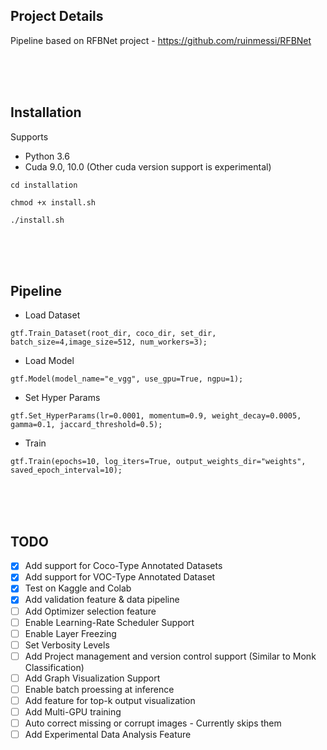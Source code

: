 ## Project Details
Pipeline based on RFBNet project - https://github.com/ruinmessi/RFBNet


<br />
<br />
<br />


## Installation

Supports 
- Python 3.6
- Cuda 9.0, 10.0 (Other cuda version support is experimental)
    
`cd installation`

`chmod +x install.sh`

`./install.sh`


<br />
<br />
<br />



## Pipeline

 - Load Dataset
 
 `gtf.Train_Dataset(root_dir, coco_dir, set_dir, batch_size=4,image_size=512, num_workers=3);`
 
 - Load Model
 
 `gtf.Model(model_name="e_vgg", use_gpu=True, ngpu=1);`
 
 - Set Hyper Params
 
 `gtf.Set_HyperParams(lr=0.0001, momentum=0.9, weight_decay=0.0005, gamma=0.1, jaccard_threshold=0.5);`
 
  - Train
  
  `gtf.Train(epochs=10, log_iters=True, output_weights_dir="weights", saved_epoch_interval=10);`
  
  
<br />
<br />
<br />


## TODO

- [x] Add support for Coco-Type Annotated Datasets
- [x] Add support for VOC-Type Annotated Dataset
- [x] Test on Kaggle and Colab 
- [x] Add validation feature & data pipeline
- [ ] Add Optimizer selection feature
- [ ] Enable Learning-Rate Scheduler Support
- [ ] Enable Layer Freezing
- [ ] Set Verbosity Levels
- [ ] Add Project management and version control support (Similar to Monk Classification)
- [ ] Add Graph Visualization Support
- [ ] Enable batch proessing at inference
- [ ] Add feature for top-k output visualization
- [ ] Add Multi-GPU training
- [ ] Auto correct missing or corrupt images - Currently skips them
- [ ] Add Experimental Data Analysis Feature
